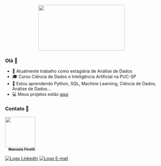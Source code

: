 <p align="center">
  <img src="https://www.lynchburg.edu/wp-content/uploads/statistics-and-data-science/banner-statistics-and-data-science-1.jpg" height="150px" width = "75%">
</p>


### Olá 👋

- :telescope: Atualmente trabalho como estagiária de Análise de Dados
- :mortar_board: Curso Ciência de Dados e Inteligência Artificial na PUC-SP
- :seedling: Estou aprendendo Python, SQL, Machine Learning, Ciência de Dados, Análise de Dados...
- :computer: Meus projetos estão [aqui](https://github.com/maafinotti?tab=repositories)

### Contato :speech_balloon:
<p>
  <img src='https://i.ibb.co/R9HC4fh/84-C6-D5-F0-BFE7-4-BA3-907-A-A20072498060.png' width="100px;" alt=""/>
  <br/>
  <sub><b>&nbsp &nbsp Manoela Finotti</b></sub>
</p>

[![Logo LinkedIn](https://i.ibb.co/km3vrJk/Group-1-2.png)](https://www.linkedin.com/in/manoelafinotti/)
[![Logo E-mail](https://i.ibb.co/sqp4Znc/Group-1-3.png)](mailto:manoelaffinotti@gmail.com)
